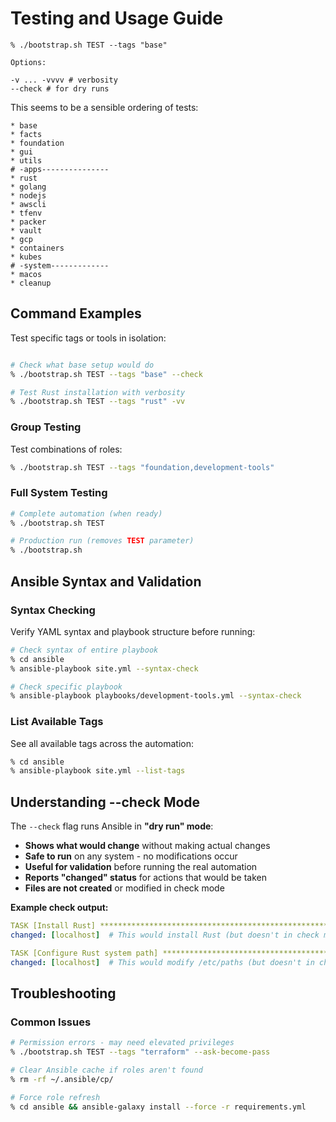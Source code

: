 # Testing and Usage Guide

```shell
% ./bootstrap.sh TEST --tags "base"

Options:

-v ... -vvvv # verbosity
--check # for dry runs
```

This seems to be a sensible ordering of tests:

```shell
* base
* facts
* foundation
* gui
* utils
# -apps---------------
* rust
* golang
* nodejs
* awscli
* tfenv
* packer
* vault
* gcp
* containers
* kubes
# -system-------------
* macos
* cleanup
```

## Command Examples

Test specific tags or tools in isolation:

```bash

# Check what base setup would do
% ./bootstrap.sh TEST --tags "base" --check

# Test Rust installation with verbosity
% ./bootstrap.sh TEST --tags "rust" -vv
```

### Group Testing

Test combinations of roles:

```bash
% ./bootstrap.sh TEST --tags "foundation,development-tools"
```

### Full System Testing

```bash
# Complete automation (when ready)
% ./bootstrap.sh TEST

# Production run (removes TEST parameter)
% ./bootstrap.sh
```

## Ansible Syntax and Validation

### Syntax Checking

Verify YAML syntax and playbook structure before running:

```bash
# Check syntax of entire playbook
% cd ansible
% ansible-playbook site.yml --syntax-check

# Check specific playbook
% ansible-playbook playbooks/development-tools.yml --syntax-check
```

### List Available Tags

See all available tags across the automation:

```bash
% cd ansible
% ansible-playbook site.yml --list-tags
```

## Understanding --check Mode

The `--check` flag runs Ansible in **"dry run" mode**:

- **Shows what would change** without making actual changes
- **Safe to run** on any system - no modifications occur
- **Useful for validation** before running the real automation
- **Reports "changed" status** for actions that would be taken
- **Files are not created** or modified in check mode

**Example check output:**

```yaml
TASK [Install Rust] ****************************************************
changed: [localhost]  # This would install Rust (but doesn't in check mode)

TASK [Configure Rust system path] *************************************
changed: [localhost]  # This would modify /etc/paths (but doesn't in check mode)
```

## Troubleshooting

### Common Issues

```bash
# Permission errors - may need elevated privileges
% ./bootstrap.sh TEST --tags "terraform" --ask-become-pass

# Clear Ansible cache if roles aren't found
% rm -rf ~/.ansible/cp/

# Force role refresh
% cd ansible && ansible-galaxy install --force -r requirements.yml
```
